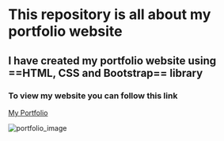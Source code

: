 # This repository is all about my portfolio website 

## I have created my portfolio website using ==HTML, CSS and Bootstrap== library

### To view my website you can follow this link
[My Portfolio](https://senajithsrs.ntelify.app)

![portfolio_image](https://github.com/Senajith/senajith-portfolio/assets/91470926/0d908697-2a08-4a13-9cd8-3d99d419a070)

